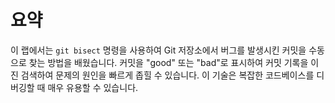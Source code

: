 # 요약

이 랩에서는 `git bisect` 명령을 사용하여 Git 저장소에서 버그를 발생시킨 커밋을 수동으로 찾는 방법을 배웠습니다. 커밋을 "good" 또는 "bad"로 표시하여 커밋 기록을 이진 검색하여 문제의 원인을 빠르게 좁힐 수 있습니다. 이 기술은 복잡한 코드베이스를 디버깅할 때 매우 유용할 수 있습니다.
